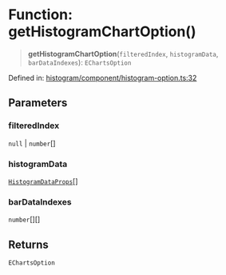 # Function: getHistogramChartOption()

> **getHistogramChartOption**(`filteredIndex`, `histogramData`, `barDataIndexes`): `EChartsOption`

Defined in: [histogram/component/histogram-option.ts:32](https://github.com/GeoDaCenter/openassistant/blob/36f516b8229288259590b2d9dab3b10cbfc3cbfd/packages/echarts/src/histogram/component/histogram-option.ts#L32)

## Parameters

### filteredIndex

`null` | `number`[]

### histogramData

[`HistogramDataProps`](../type-aliases/HistogramDataProps.md)[]

### barDataIndexes

`number`[][]

## Returns

`EChartsOption`
